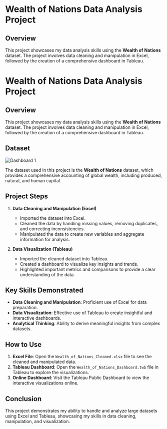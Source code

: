# Wealth of Nations Data Analysis Project

## Overview

This project showcases my data analysis skills using the **Wealth of Nations** dataset. The project involves data cleaning and manipulation in Excel, followed by the creation of a comprehensive dashboard in Tableau.

# Wealth of Nations Data Analysis Project

## Overview

This project showcases my data analysis skills using the **Wealth of Nations** dataset. The project involves data cleaning and manipulation in Excel, followed by the creation of a comprehensive dashboard in Tableau.

## Dataset
![Dashboard 1](https://github.com/user-attachments/assets/830ab8c0-edb7-4784-829f-b3a16e5ef862)


The dataset used in this project is the **Wealth of Nations** dataset, which provides a comprehensive accounting of global wealth, including produced, natural, and human capital.

## Project Steps

1. **Data Cleaning and Manipulation (Excel)**
   - Imported the dataset into Excel.
   - Cleaned the data by handling missing values, removing duplicates, and correcting inconsistencies.
   - Manipulated the data to create new variables and aggregate information for analysis.

2. **Data Visualization (Tableau)**
   - Imported the cleaned dataset into Tableau.
   - Created a dashboard to visualize key insights and trends.
   - Highlighted important metrics and comparisons to provide a clear understanding of the data.

## Key Skills Demonstrated

- **Data Cleaning and Manipulation**: Proficient use of Excel for data preparation.
- **Data Visualization**: Effective use of Tableau to create insightful and interactive dashboards.
- **Analytical Thinking**: Ability to derive meaningful insights from complex datasets.

## How to Use

1. **Excel File**: Open the `Wealth_of_Nations_Cleaned.xlsx` file to see the cleaned and manipulated data.
2. **Tableau Dashboard**: Open the `Wealth_of_Nations_Dashboard.twb` file in Tableau to explore the visualizations.
3. **Online Dashboard**: Visit the Tableau Public Dashboard to view the interactive visualizations online.

## Conclusion

This project demonstrates my ability to handle and analyze large datasets using Excel and Tableau, showcasing my skills in data cleaning, manipulation, and visualization.
